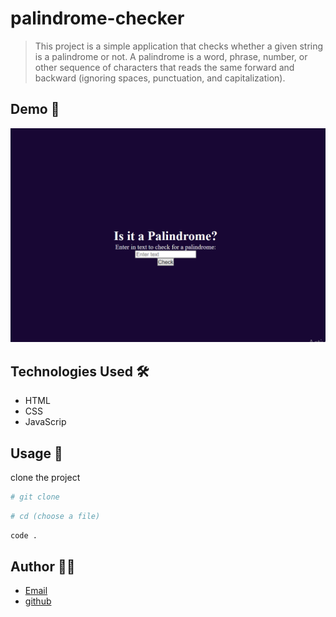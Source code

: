 # palindrome-checker

> This project is a simple application that checks whether a given string is a palindrome or not. A palindrome is a word, phrase, number, or other sequence of characters that reads the same forward and backward (ignoring spaces, punctuation, and capitalization).

## Demo 📸

![picture](./images/Capture.PNG)

## Technologies Used 🛠️

- HTML
- CSS
- JavaScrip

## Usage 🎯

clone the project 

```bash
# git clone
```

```bash
# cd (choose a file)
```

```bash
code .
```

## Author 👩‍💻

- [Email](nooriamangal@gmail.com)
- [github](https://github.com/Nooria150)